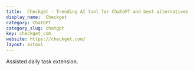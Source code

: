 ```yaml
---
title:  Checkget - Trending AI tool for ChatGPT and best alternatives
display_name:  Checkget
category: ChatGPT
category_slug: chatgpt
key: checkget_com
website: https://checkget.com/
layout: aitool
---
```


Assisted daily task extension.
